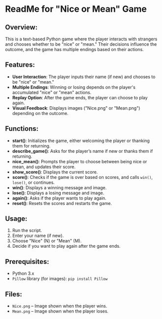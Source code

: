 # ReadMe for "Nice or Mean" Game

## Overview:

This is a text-based Python game where the player interacts with strangers and chooses whether to be "nice" or "mean." Their decisions influence the outcome, and the game has multiple endings based on their actions.

## Features:

* **User Interaction**: The player inputs their name (if new) and chooses to be "nice" or "mean."
* **Multiple Endings**: Winning or losing depends on the player's accumulated "nice" or "mean" actions.
* **Replay Option**: After the game ends, the player can choose to play again.
* **Visual Feedback**: Displays images ("Nice.png" or "Mean.png") depending on the outcome.

## Functions:

* **start()**: Initializes the game, either welcoming the player or thanking them for returning.
* **describe\_game()**: Asks for the player’s name if new or thanks them if returning.
* **nice\_mean()**: Prompts the player to choose between being nice or mean, and updates their score.
* **show\_score()**: Displays the current score.
* **score()**: Checks if the game is over based on scores, and calls `win()`, `lose()`, or continues.
* **win()**: Displays a winning message and image.
* **lose()**: Displays a losing message and image.
* **again()**: Asks if the player wants to play again.
* **reset()**: Resets the scores and restarts the game.

## Usage:

1. Run the script.
2. Enter your name (if new).
3. Choose "Nice" (N) or "Mean" (M).
4. Decide if you want to play again after the game ends.

## Prerequisites:

* Python 3.x
* `Pillow` library (for images): `pip install Pillow`

## Files:

* `Nice.png` – Image shown when the player wins.
* `Mean.png` – Image shown when the player loses.
